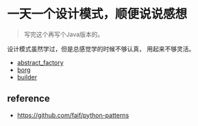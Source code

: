 # 一天一个设计模式，顺便说说感想

> 写完这个再写个Java版本的。

设计模式虽然学过，但是总感觉学的时候不够认真，
用起来不够灵活。

- [abstract_factory](./abstract_factory.py)
- [borg](./borg.py)
- [builder](./builder.py)

## reference

- https://github.com/faif/python-patterns
